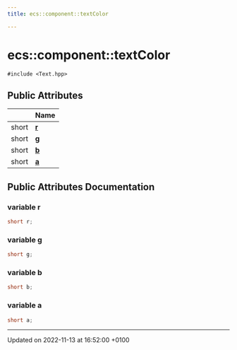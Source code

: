 ```yaml
---
title: ecs::component::textColor

---
```


# ecs::component::textColor






`#include <Text.hpp>`

## Public Attributes

|                | Name           |
| -------------- | -------------- |
| short | **[r](Classes/structecs_1_1component_1_1text_color.md#variable-r)**  |
| short | **[g](Classes/structecs_1_1component_1_1text_color.md#variable-g)**  |
| short | **[b](Classes/structecs_1_1component_1_1text_color.md#variable-b)**  |
| short | **[a](Classes/structecs_1_1component_1_1text_color.md#variable-a)**  |

## Public Attributes Documentation

### variable r

```cpp
short r;
```


### variable g

```cpp
short g;
```


### variable b

```cpp
short b;
```


### variable a

```cpp
short a;
```


-------------------------------

Updated on 2022-11-13 at 16:52:00 +0100